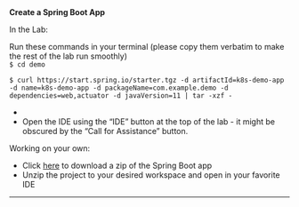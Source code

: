 ## 
**Create a Spring Boot App**

In the Lab:

Run these commands in your terminal (please copy them verbatim to make the rest of the lab run smoothly) \
`$ cd demo`


```
$ curl https://start.spring.io/starter.tgz -d artifactId=k8s-demo-app -d name=k8s-demo-app -d packageName=com.example.demo -d dependencies=web,actuator -d javaVersion=11 | tar -xzf -

```



*   
*   Open the IDE using the “IDE” button at the top of the lab - it might be obscured by the “Call for Assistance” button.

Working on your own:



*   Click [here](https://start.spring.io/starter.zip?type=maven-project&language=java&bootVersion=2.3.0.M4&packaging=jar&jvmVersion=1.8&groupId=com.example&artifactId=k8s-demo-app&name=k8s-demo-app&description=Demo%20project%20for%20Spring%20Boot%20and%20Kubernetes&packageName=com.example.demo&dependencies=web,actuator&javaVersion=11) to download a zip of the Spring Boot app
*   Unzip the project to your desired workspace and open in your favorite IDE



---

